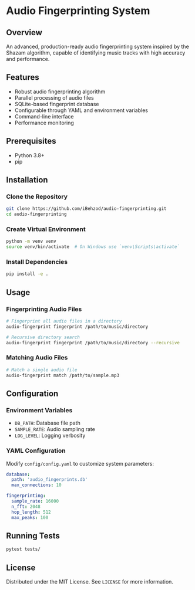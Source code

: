 # Audio Fingerprinting System

## Overview
An advanced, production-ready audio fingerprinting system inspired by the Shazam algorithm, capable of identifying music tracks with high accuracy and performance.

## Features
- Robust audio fingerprinting algorithm
- Parallel processing of audio files
- SQLite-based fingerprint database
- Configurable through YAML and environment variables
- Command-line interface
- Performance monitoring

## Prerequisites
- Python 3.8+
- pip

## Installation

### Clone the Repository
```bash
git clone https://github.com/iBehzod/audio-fingerprinting.git
cd audio-fingerprinting
```

### Create Virtual Environment
```bash
python -m venv venv
source venv/bin/activate  # On Windows use `venv\Scripts\activate`
```

### Install Dependencies
```bash
pip install -e .
```

## Usage

### Fingerprinting Audio Files
```bash
# Fingerprint all audio files in a directory
audio-fingerprint fingerprint /path/to/music/directory

# Recursive directory search
audio-fingerprint fingerprint /path/to/music/directory --recursive
```

### Matching Audio Files
```bash
# Match a single audio file
audio-fingerprint match /path/to/sample.mp3
```

## Configuration

### Environment Variables
- `DB_PATH`: Database file path
- `SAMPLE_RATE`: Audio sampling rate
- `LOG_LEVEL`: Logging verbosity

### YAML Configuration
Modify `config/config.yaml` to customize system parameters:
```yaml
database:
  path: 'audio_fingerprints.db'
  max_connections: 10

fingerprinting:
  sample_rate: 16000
  n_fft: 2048
  hop_length: 512
  max_peaks: 100
```

## Running Tests
```bash
pytest tests/
```


## License
Distributed under the MIT License. See `LICENSE` for more information.

